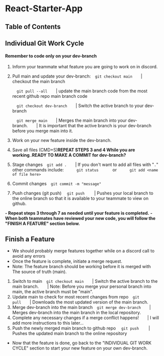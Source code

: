 # React-Starter-App

## Table of Contents

## Individual Git Work Cycle

#### Remember to code only on your dev-branch

1. Inform your teammate what feature you are going to work on in discord.
2. Pull main and update your dev-branch:&emsp;`git checkout main`&emsp;&emsp;| checkout the main branch

   &emsp;`git pull --all`&emsp;&emsp;| update the main branch code from the most recent github repo main branch code

   &emsp;`git checkout dev-branch`&emsp;&emsp;| Switch the active branch to your dev-branch

   &emsp;`git merge main`&emsp;&emsp;| Merges the main branch into your dev-branch.&emsp;&emsp;| It is important that the active branch is your dev-branch before you merge main into it.

3. Work on your new feature inside the dev-branch.
4. Save all files (CMD+S)**REPEAT STEPS 3 and 4 While you are working**..**READY TO MAKE A COMMIT for dev-branch?**
5. Stage changes&emsp;`git add .`&emsp;&emsp;| If you don't want to add all files with "`.`" other commands include:&emsp;&emsp;&emsp;`git status`&emsp;&emsp;&emsp; or&emsp;&emsp;&emsp;`git add <name of file here>`
6. Commit changes&emsp;`git commit -m "message"`
7. Push changes (git push)
   &emsp;`git push`
   &emsp;&emsp;| Pushes your local branch to the online branch so that it is available to your teammate to view on github.

**- Repeat steps 3 through 7 as needed until your feature is completed.**
**- When both teammates have reviewed your new code, you will follow the "FINISH A FEATURE" section below.**

## Finish a Feature

- We should probably merge features together while on a discord call to avoid any errors
- Once the feature is complete, initiate a merge request.
- Note: The feature branch should be working before it is merged with The source of truth (main).

1. Switch to main&emsp;`git checkout main`&emsp;&emsp;| Switch the active branch to the main branch.&emsp;&emsp;| Note: Before you merge your personal branch into main, the active branch must be "main".
2. Update main to check for most recent changes from repo&emsp;`git pull`&emsp;&emsp;| Downloads the most updated version of the main branch.
3. Merge dev-branch into the main branch&emsp;`git merge dev-branch`&emsp;&emsp;| Merges dev-branch into the main branch in the local repository.
4. Complete any necessary changes if a merge conflict happens!&emsp;&emsp;| I will add more instructions to this later...
5. Push the newly merged main branch to github repo
   &emsp;`git push`
   &emsp;&emsp;| Pushes the updated main branch to the online repository

- Now that the feature is done, go back to the "INDIVIDUAL GIT WORK CYCLE" section to start your new feature on your own dev-branch.
